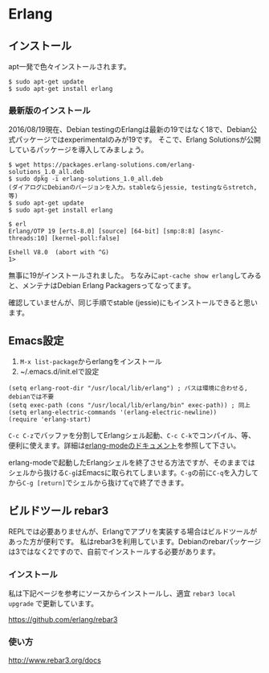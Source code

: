 # Erlang

## インストール

apt一発で色々インストールされます。

```
$ sudo apt-get update
$ sudo apt-get install erlang
```

### 最新版のインストール

2016/08/19現在、Debian testingのErlangは最新の19ではなく18で、Debian公式パッケージではexperimentalのみが19です。
そこで、Erlang Solutionsが公開しているパッケージを導入してみましょう。

```
$ wget https://packages.erlang-solutions.com/erlang-solutions_1.0_all.deb
$ sudo dpkg -i erlang-solutions_1.0_all.deb
(ダイアログにDebianのバージョンを入力。stableならjessie, testingならstretch, 等)
$ sudo apt-get update
$ sudo apt-get install erlang

$ erl
Erlang/OTP 19 [erts-8.0] [source] [64-bit] [smp:8:8] [async-threads:10] [kernel-poll:false]

Eshell V8.0  (abort with ^G)
1> 
```

無事に19がインストールされました。
ちなみに`apt-cache show erlang`してみると、メンテナはDebian Erlang Packagersってなってます。

確認していませんが、同じ手順でstable (jessie)にもインストールできると思います。

## Emacs設定

1. `M-x list-package`からerlangをインストール
2. ~/.emacs.d/init.elで設定

```
(setq erlang-root-dir "/usr/local/lib/erlang") ; パスは環境に合わせる, debianでは不要
(setq exec-path (cons "/usr/local/lib/erlang/bin" exec-path)) ; 同上
(setq erlang-electric-commands '(erlang-electric-newline))
(require 'erlang-start)
```

`C-c C-z`でバッファを分割してErlangシェル起動、`C-c C-k`でコンパイル、等、便利に使えます。詳細は[erlang-modeのドキュメント](http://erlang.org/doc/man/erlang.el.html)を参照して下さい。

erlang-modeで起動したErlangシェルを終了させる方法ですが、そのままではシェルから抜ける`C-g`はEmacsに取られてしまいます。`C-g`の前に`C-q`を入力してから`C-g [return]`でシェルから抜けて`q`で終了できます。

## ビルドツール rebar3

REPLでは必要ありませんが、Erlangでアプリを実装する場合はビルドツールがあった方が便利です。
私はrebar3を利用しています。Debianのrebarパッケージは3ではなく2ですので、自前でインストールする必要があります。

### インストール

私は下記ページを参考にソースからインストールし、適宜 `rebar3 local upgrade` で更新しています。

https://github.com/erlang/rebar3

### 使い方

http://www.rebar3.org/docs

